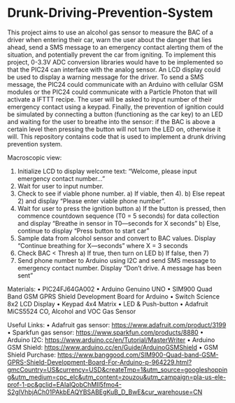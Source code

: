 # Drunk-Driving-Prevention-System
This project aims to use an alcohol gas sensor to measure the BAC of a driver when entering their car, warn the user about the danger that lies ahead, send a SMS message to an emergency contact alerting them of the situation, and potentially prevent the car from igniting. To implement this project, 0-3.3V ADC conversion libraries would have to be implemented so that the PIC24 can interface with the analog sensor. An LCD display could be used to display a warning message for the driver. To send a SMS message, the PIC24 could communicate with an Arduino with cellular GSM modules or the PIC24 could communicate with a Particle Photon that will activate a IFTTT recipe. The user will be asked to input number of their emergency contact using a keypad. Finally, the prevention of ignition could be simulated by connecting a button (functioning as the car key) to an LED and waiting for the user to breathe into the sensor: if the BAC is above a certain level then pressing the button will not turn the LED on, otherwise it will. This repository contains code that is used to implement a drunk driving prevention system. 

Macroscopic view:
1)	Initialize LCD to display welcome text: “Welcome, please input emergency contact number…”
2)	Wait for user to input number.
3)	Check to see if viable phone number. 
a)	If viable, then 4).
b)	Else repeat 2) and display “Please enter viable phone number”.
4)	Wait for user to press the ignition button
a)	If the button is pressed, then commence countdown sequence (T0 = 5 seconds) for data collection and display “Breathe in sensor in T0—seconds for X seconds”
b)	Else, continue to display “Press button to start car”
5)	Sample data from alcohol sensor and convert to BAC values. Display “Continue breathing for X—seconds” where X = 3 seconds
6)	Check BAC < Thresh
a)	If true, then turn on LED
b)	If false, then 7)
7)	Send phone number to Arduino using I2C and send SMS message to emergency contact number. Display “Don’t drive. A message has been sent”

Materials:
•	PIC24FJ64GA002
•	Arduino Genuino UNO
•	SIM900 Quad Band GSM GPRS Shield Development Board for Arduino
•	Switch Science 8x2 LCD Display
•	Keypad 4x4 Matrix
•	LED & Push-button
•	Adafruit MiCS5524 CO, Alcohol and VOC Gas Sensor

Useful Links:
•	Adafruit gas sensor: https://www.adafruit.com/product/3199 
•	Sparkfun gas sensor: https://www.sparkfun.com/products/8880
•	Arduino I2C: https://www.arduino.cc/en/Tutorial/MasterWriter
•	Arduino GSM Shield: https://www.arduino.cc/en/Guide/ArduinoGSMShield
•	GSM Shield Purchase: https://www.banggood.com/SIM900-Quad-band-GSM-GPRS-Shield-Development-Board-For-Arduino-p-964229.html?gmcCountry=US&currency=USD&createTmp=1&utm_source=googleshopping&utm_medium=cpc_elc&utm_content=zouzou&utm_campaign=pla-us-ele-prof-1-pc&gclid=EAIaIQobChMIl5fmo4-S2gIVhbjACh01PAkbEAQYBSABEgKuB_D_BwE&cur_warehouse=CN

